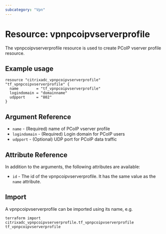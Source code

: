 ```yaml
---
subcategory: "Vpn"
---
```


# Resource: vpnpcoipvserverprofile

The vpnpcoipvserverprofile resource is used to create PCoIP vserver profile resource.


## Example usage

```hcl
resource "citrixadc_vpnpcoipvserverprofile" "tf_vpnpcoipvserverprofile" {
  name        = "tf_vpnpcoipvserverprofile"
  logindomain = "domainname"
  udpport     = "802"
}
```


## Argument Reference

* `name` - (Required) name of PCoIP vserver profile
* `logindomain` - (Required) Login domain for PCoIP users
* `udpport` - (Optional) UDP port for PCoIP data traffic


## Attribute Reference

In addition to the arguments, the following attributes are available:

* `id` - The id of the vpnpcoipvserverprofile. It has the same value as the `name` attribute.


## Import

A vpnpcoipvserverprofile can be imported using its name, e.g.

```shell
terraform import citrixadc_vpnpcoipvserverprofile.tf_vpnpcoipvserverprofile tf_vpnpcoipvserverprofile
```
